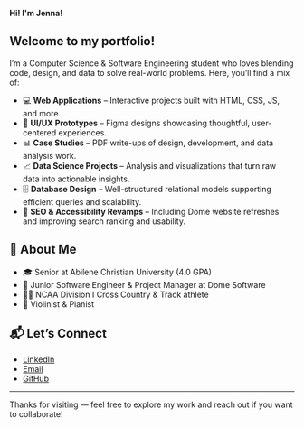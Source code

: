 **Hi! I'm Jenna!**

## **Welcome to my portfolio!**
I’m a Computer Science & Software Engineering student who loves blending code, design, and data to solve real-world problems. Here, you’ll find a mix of:

- 💻 **Web Applications** – Interactive projects built with HTML, CSS, JS, and more.
- 🎨 **UI/UX Prototypes** – Figma designs showcasing thoughtful, user-centered experiences.
- 📊 **Case Studies** – PDF write-ups of design, development, and data analysis work.
- 📈 **Data Science Projects** – Analysis and visualizations that turn raw data into actionable insights.
- 🗄 **Database Design** – Well-structured relational models supporting efficient queries and scalability.
- 🚀 **SEO & Accessibility Revamps** – Including Dome website refreshes and improving search ranking and usability.

## 🌟 **About Me**
- 🎓 Senior at Abilene Christian University (4.0 GPA)
- 🚀 Junior Software Engineer & Project Manager at Dome Software
- 🏃‍♀️ NCAA Division I Cross Country & Track athlete
- 🎻 Violinist & Pianist

## 📬 **Let’s Connect**
- [LinkedIn](www.linkedin.com/in/jenna-keeley-0521512a8)  
- [Email](mailto:jmk21a@acu.edu)  
- [GitHub](https://github.com/jennamkeeley)

---

Thanks for visiting — feel free to explore my work and reach out if you want to collaborate!
